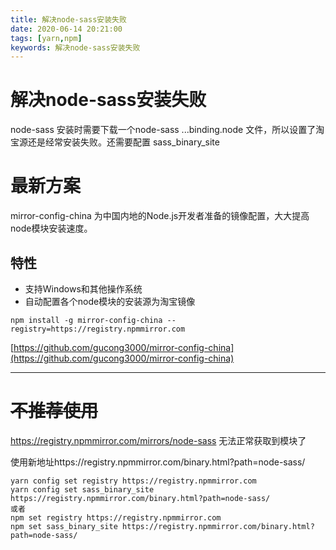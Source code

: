 ```yaml
---
title: 解决node-sass安装失败
date: 2020-06-14 20:21:00
tags: [yarn,npm]
keywords: 解决node-sass安装失败
---
```

# 解决node-sass安装失败
node-sass 安装时需要下载一个node-sass ...binding.node 文件，所以设置了淘宝源还是经常安装失败。还需要配置 sass_binary_site
<!--more-->

# 最新方案
mirror-config-china 为中国内地的Node.js开发者准备的镜像配置，大大提高node模块安装速度。

## 特性

-   支持Windows和其他操作系统
-   自动配置各个node模块的安装源为淘宝镜像
```
npm install -g mirror-config-china --registry=https://registry.npmmirror.com
```
[https://github.com/gucong3000/mirror-config-china](https://github.com/gucong3000/mirror-config-china)
___
# ~~不推荐使用~~
https://registry.npmmirror.com/mirrors/node-sass 无法正常获取到模块了

使用新地址https://registry.npmmirror.com/binary.html?path=node-sass/ 
```
yarn config set registry https://registry.npmmirror.com
yarn config set sass_binary_site https://registry.npmmirror.com/binary.html?path=node-sass/
或者
npm set registry https://registry.npmmirror.com
npm set sass_binary_site https://registry.npmmirror.com/binary.html?path=node-sass/
```